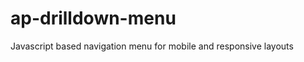ap-drilldown-menu
=================

Javascript based navigation menu for mobile and responsive layouts
